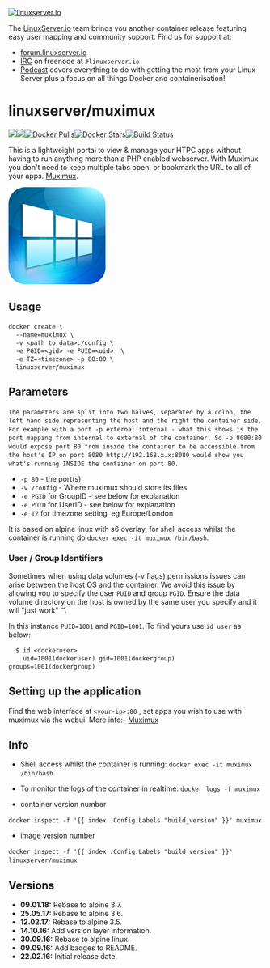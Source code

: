 [linuxserverurl]: https://linuxserver.io
[forumurl]: https://forum.linuxserver.io
[ircurl]: https://www.linuxserver.io/irc/
[podcasturl]: https://www.linuxserver.io/podcast/
[appurl]: https://github.com/mescon/Muximux
[hub]: https://hub.docker.com/r/linuxserver/muximux/

[![linuxserver.io](https://raw.githubusercontent.com/linuxserver/docker-templates/master/linuxserver.io/img/linuxserver_medium.png)][linuxserverurl]

The [LinuxServer.io][linuxserverurl] team brings you another container release featuring easy user mapping and community support. Find us for support at:
* [forum.linuxserver.io][forumurl]
* [IRC][ircurl] on freenode at `#linuxserver.io`
* [Podcast][podcasturl] covers everything to do with getting the most from your Linux Server plus a focus on all things Docker and containerisation!

# linuxserver/muximux
[![](https://images.microbadger.com/badges/version/linuxserver/muximux.svg)](https://microbadger.com/images/linuxserver/muximux "Get your own version badge on microbadger.com")[![](https://images.microbadger.com/badges/image/linuxserver/muximux.svg)](https://microbadger.com/images/linuxserver/muximux "Get your own image badge on microbadger.com")[![Docker Pulls](https://img.shields.io/docker/pulls/linuxserver/muximux.svg)][hub][![Docker Stars](https://img.shields.io/docker/stars/linuxserver/muximux.svg)][hub][![Build Status](https://ci.linuxserver.io/buildStatus/icon?job=Docker-Builders/x86-64/x86-64-muximux)](https://ci.linuxserver.io/job/Docker-Builders/job/x86-64/job/x86-64-muximux/)

This is a lightweight portal to view & manage your HTPC apps without having to run anything more than a PHP enabled webserver. With Muximux you don't need to keep multiple tabs open, or bookmark the URL to all of your apps. [Muximux][appurl].

[![muximux](https://raw.githubusercontent.com/linuxserver/docker-templates/master/linuxserver.io/img/muximux-icon.png)][appurl]

## Usage

```
docker create \
  --name=muximux \
  -v <path to data>:/config \
  -e PGID=<gid> -e PUID=<uid>  \
  -e TZ=<timezone> -p 80:80 \
  linuxserver/muximux
```

## Parameters

`The parameters are split into two halves, separated by a colon, the left hand side representing the host and the right the container side. 
For example with a port -p external:internal - what this shows is the port mapping from internal to external of the container.
So -p 8080:80 would expose port 80 from inside the container to be accessible from the host's IP on port 8080
http://192.168.x.x:8080 would show you what's running INSIDE the container on port 80.`


* `-p 80` - the port(s)
* `-v /config` - Where muximux should store its files
* `-e PGID` for GroupID - see below for explanation
* `-e PUID` for UserID - see below for explanation
* `-e TZ` for timezone setting, eg Europe/London

It is based on alpine linux with s6 overlay, for shell access whilst the container is running do `docker exec -it muximux /bin/bash`.

### User / Group Identifiers

Sometimes when using data volumes (`-v` flags) permissions issues can arise between the host OS and the container. We avoid this issue by allowing you to specify the user `PUID` and group `PGID`. Ensure the data volume directory on the host is owned by the same user you specify and it will "just work" ™.

In this instance `PUID=1001` and `PGID=1001`. To find yours use `id user` as below:

```
  $ id <dockeruser>
    uid=1001(dockeruser) gid=1001(dockergroup) groups=1001(dockergroup)
```

## Setting up the application

Find the web interface at `<your-ip>:80` , set apps you wish to use with muximux via the webui.
More info:- [Muximux][appurl]


## Info

* Shell access whilst the container is running: `docker exec -it muximux /bin/bash`
* To monitor the logs of the container in realtime: `docker logs -f muximux`

* container version number 

`docker inspect -f '{{ index .Config.Labels "build_version" }}' muximux`

* image version number

`docker inspect -f '{{ index .Config.Labels "build_version" }}' linuxserver/muximux`

## Versions

+ **09.01.18:** Rebase to alpine 3.7.
+ **25.05.17:** Rebase to alpine 3.6.
+ **12.02.17:** Rebase to alpine 3.5.
+ **14.10.16:** Add version layer information.
+ **30.09.16:** Rebase to alpine linux.
+ **09.09.16:** Add badges to README.
+ **22.02.16:** Initial release date.
